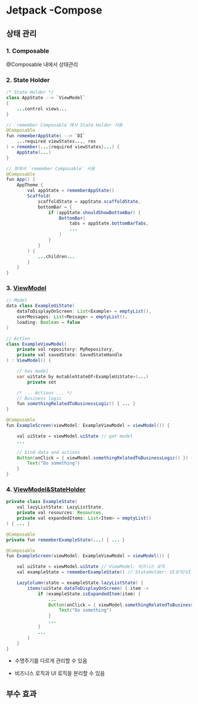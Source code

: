 # Jetpack -Compose

## 상태 관리

### 1. Composable

@Composable 내에서 상태관리

### 2. State Holder

```java
/* State Holder */
class AppState --> `ViewModel`
{
    ...control views...
}
```
```java
// `remember Composable`에서 State Holder 사용
@Composable
fun rememberAppState( --> `DI`
    ...required viewStates..., res
) = remember(...{required viewStates}...) {
    AppState(...)
}
```
```java
// 뷰에서 `remember Composable` 사용
@Composable
fun App() {
    AppTheme {
        val appState = rememberAppState()
        Scaffold(
            scaffoldState = appState.scaffoldState,
            bottomBar = {
                if (appState.shouldShowBottomBar) {
                    BottomBar(
                        tabs = appState.bottomBarTabs,
                        ...
                    )
                }
            }
        ) {
            ...children...
        }
    }
}
```

### 3. [ViewModel](https://developer.android.com/jetpack/compose/state#viewmodels-source-of-truth)

```java
// Model
data class ExampleUiState(
    dataToDisplayOnScreen: List<Example> = emptyList(),
    userMessages: List<Message> = emptyList(),
    loading: Boolean = false
)
```
```java
// Action
class ExampleViewModel(
    private val repository: MyRepository,
    private val savedState: SavedStateHandle
) : ViewModel() {

    // has model
    var uiState by mutableStateOf<ExampleUiState>(...)
        private set

    /* ... Actions ... */
    // Business logic
    fun somethingRelatedToBusinessLogic() { ... }
}
```
```java
@Composable
fun ExampleScreen(viewModel: ExampleViewModel = viewModel()) {

    val uiState = viewModel.uiState // get model
    ...

    // bind data and actions
    Button(onClick = { viewModel.somethingRelatedToBusinessLogic() }) {
        Text("Do something")
    }
}
```

### 4. [ViewModel&StateHolder](https://developer.android.com/jetpack/compose/state#viewmodel-state)

```java
private class ExampleState(
    val lazyListState: LazyListState,
    private val resources: Resources,
    private val expandedItems: List<Item> = emptyList()
) { ... }
```
```java
@Composable
private fun rememberExampleState(...) { ... }
```
```java
@Composable
fun ExampleScreen(viewModel: ExampleViewModel = viewModel()) {

    val uiState = viewModel.uiState // ViewModel: 비즈니스 로직
    val exampleState = rememberExampleState() // StateHolder: UI로직/UI요소 상태 관리

    LazyColumn(state = exampleState.lazyListState) {
        items(uiState.dataToDisplayOnScreen) { item ->
            if (exampleState.isExpandedItem(item) {
                ...
                Button(onClick = { viewModel.somethingRelatedToBusinessLogic() }) {
                    Text("Do something")
                }
                ...
            }
            ...
        }
    }
}
```

- 수명주기를 다르게 관리할 수 있음

- 비즈니스 로직과 UI 로직을 분리할 수 있음

## 부수 효과

